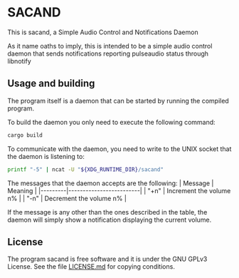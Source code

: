 # SACAND
This is sacand, a Simple Audio Control and Notifications Daemon

As it name oaths to imply, this is intended to be a simple audio
control daemon that sends notifications reporting pulseaudio status
through libnotify

## Usage and building
The program itself is a daemon that can be started by running the compiled
program.

To build the daemon you only need to execute the following command:
``` sh
cargo build
```

To communicate with the daemon, you need to write to the UNIX socket that
the daemon is listening to:
``` sh
printf "-5" | ncat -U "${XDG_RUNTIME_DIR}/sacand"
```

The messages that the daemon accepts are the following:
| Message | Meaning                 |
|---------|-------------------------|
| "+n"    | Increment the volume n% |
| "-n"    | Decrement the volume n% |

If the message is any other than the ones described in the table, the
daemon will simply show a notification displaying the current volume.

## License
The program sacand is free software and it is under the GNU GPLv3 License.
See the file [LICENSE.md](LICENSE.md) for copying conditions. 
